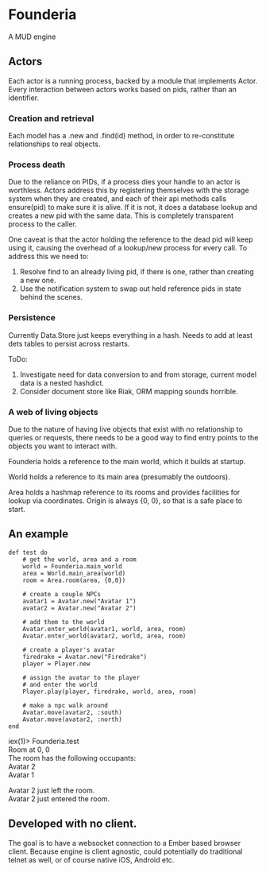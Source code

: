 # Founderia  
A MUD engine

## Actors
Each actor is a running process, backed by a module that implements Actor. Every interaction between actors works based on pids, rather than an identifier.

### Creation and retrieval
Each model has a .new and .find(id) method, in order to re-constitute relationships to real objects.

### Process death
Due to the reliance on PIDs, if a process dies your handle to an actor is worthless. Actors address this by registering themselves with the storage system when they are created, and each of their api methods calls ensure(pid) to make sure it is alive. If it is not, it does a database lookup and creates a new pid with the same data. This is completely transparent process to the caller. 

One caveat is that the actor holding the reference to the dead pid will keep using it, causing the overhead of a lookup/new process for every call. To address this we need to:  
1) Resolve find to an already living pid, if there is one, rather than creating a new one.
2) Use the notification system to swap out held reference pids in state behind the scenes.

### Persistence 
Currently Data.Store just keeps everything in a hash. Needs to add at least dets tables to persist across restarts.

ToDo:  
1) Investigate need for data conversion to and from storage, current model data is a nested hashdict.
2) Consider document store like Riak, ORM mapping sounds horrible.

### A web of living objects
Due to the nature of having live objects that exist with no relationship to queries or requests, there needs to be a good way to find entry points to the objects you want to interact with.

Founderia holds a reference to the main world, which it builds at startup.

World holds a reference to its main area (presumably the outdoors).

Area holds a hashmap reference to its rooms and provides facilities for lookup via coordinates. Origin is always {0, 0}, so that is a safe place to start.

## An example

	def test do
		# get the world, area and a room
		world = Founderia.main_world
		area = World.main_area(world)
		room = Area.room(area, {0,0})
		
		# create a couple NPCs
		avatar1 = Avatar.new("Avatar 1")
		avatar2 = Avatar.new("Avatar 2")

		# add them to the world
		Avatar.enter_world(avatar1, world, area, room)
		Avatar.enter_world(avatar2, world, area, room)

		# create a player's avatar
		firedrake = Avatar.new("Firedrake")
		player = Player.new

		# assign the avatar to the player
		# and enter the world
		Player.play(player, firedrake, world, area, room)

		# make a npc walk around
		Avatar.move(avatar2, :south)
		Avatar.move(avatar2, :north)
	end

iex(1)> Founderia.test  
Room at 0, 0  
The room has the following occupants:  
Avatar 2  
Avatar 1  

Avatar 2 just left the room.  
Avatar 2 just entered the room.  

## Developed with no client.
The goal is to have a websocket connection to a Ember based browser client. Because engine is client agnostic, could potentially do traditional telnet as well, or of course native iOS, Android etc.

